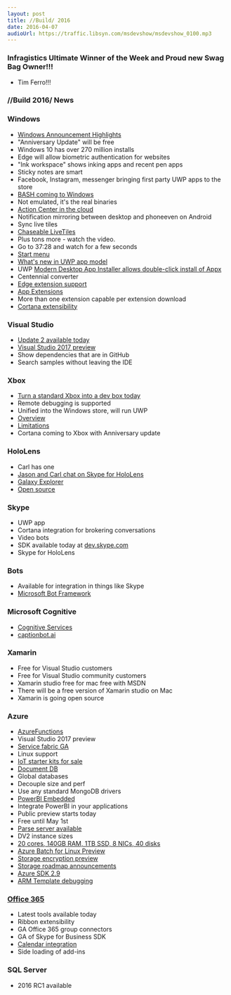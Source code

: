 ```yaml
---
layout: post
title: //Build/ 2016
date: 2016-04-07
audioUrl: https://traffic.libsyn.com/msdevshow/msdevshow_0100.mp3
---
```


### Infragistics Ultimate Winner of the Week and Proud new Swag Bag Owner!!!

 - Tim Ferro!!!

### //Build 2016/ News

### Windows

 - [Windows Announcement Highlights](https://www.youtube.com/watch?v=_8tEE2a6M0U)
 - "Anniversary Update" will be free
 - Windows 10 has over 270 million installs
 - Edge will allow biometric authentication for websites
 - "Ink workspace" shows inking apps and recent pen apps
 - Sticky notes are smart
 - Facebook, Instagram, messenger bringing first party UWP apps to the store
 - [BASH coming to Windows](https://blogs.windows.com/buildingapps/2016/03/30/run-bash-on-ubuntu-on-windows/)
  - Not emulated, it's the real binaries
 - [Action Center in the cloud](https://channel9.msdn.com/Events/Build/2016/B871)
  - Notification mirroring between desktop and phoneeven on Android
  - Sync live tiles
 - [Chaseable LiveTiles](https://channel9.msdn.com/events/Build/2016/B803)
  - Plus tons more - watch the video.
  - Go to 37:28 and watch for a few seconds
 - [Start menu](https://twitter.com/JenMsft/status/716844501789069312/photo/1)
 - [What's new in UWP app model](https://channel9.msdn.com/Events/Build/2016/B809)
 - UWP [Modern Desktop App Installer allows double-click install of Appx](https://channel9.msdn.com/Events/Build/2016/B809)
  - Centennial converter
 - [Edge extension support](https://developer.microsoft.com/en-us/microsoft-edge/extensions/)
 - [App Extensions](https://channel9.msdn.com/Events/Build/2016/B808)
  - More than one extension capable per extension download
 - [Cortana extensibility](https://channel9.msdn.com/Events/Build/2016/B834?ocid=player)

### Visual Studio

 - [Update 2 available today](https://blogs.msdn.microsoft.com/chuckw/2016/03/31/visual-studio-2015-update-2/)
 - [Visual Studio 2017 preview](https://blogs.msdn.microsoft.com/visualstudio/2016/04/01/visual-studio-15-take-on-dependencies-stay-productive/)
  - Show dependencies that are in GitHub
  - Search samples without leaving the IDE

### Xbox

 - [Turn a standard Xbox into a dev box today](https://msdn.microsoft.com/en-us/windows/uwp/xbox-apps/devkit-activation)
  - Remote debugging is supported
 - Unified into the Windows store, will run UWP
  - [Overview](https://channel9.msdn.com/Events/Build/2016/B883)
  - [Limitations](https://msdn.microsoft.com/library/windows/apps/mt693377)
 - Cortana coming to Xbox with Anniversary update

### HoloLens

 - Carl has one
  - [Jason and Carl chat on Skype for HoloLens](https://youtu.be/nCDqOb0kGDo)
 - [Galaxy Explorer](https://microsoftstudios.com/hololens/shareyouridea/galaxy-explorer/)
  - [Open source](https://github.com/Microsoft/GalaxyExplorer)

### Skype

 - UWP app
 - Cortana integration for brokering conversations
 - Video bots
 - SDK available today at [dev.skype.com](http://www.skype.com/en/developer/)
 - Skype for HoloLens 

### Bots

 - Available for integration in things like Skype
 - [Microsoft Bot Framework](https://dev.botframework.com/)

### Microsoft Cognitive

 - [Cognitive Services](https://www.microsoft.com/cognitive-services)
 - [captionbot.ai](http://captionbot.ai/)

### Xamarin

 - Free for Visual Studio customers 
 - Free for Visual Studio community customers 
 - Xamarin studio free for mac free with MSDN 
 - There will be a free version of Xamarin studio on Mac  
 - Xamarin is going open source 

### Azure

 - [AzureFunctions](https://azure.microsoft.com/en-us/services/functions/)
 - Visual Studio 2017 preview  
 - [Service fabric GA](https://azure.microsoft.com/en-us/blog/azure-service-fabric-is-ga/)
  - Linux support 
 - [IoT starter kits for sale](https://azure.microsoft.com/en-us/develop/iot/starter-kits/)
 - [Document DB](https://azure.microsoft.com/en-us/blog/documentdb-goes-planet-scale-with-global-databases-new-pricing-and-more-developer-choices/)
  - Global databases 
  - Decouple size and perf 
  - Use any standard  MongoDB drivers 
 - [PowerBI Embedded](https://powerbi.microsoft.com/en-us/blog/embed-the-wow-of-power-bi-in-your-applications-with-microsoft-power-bi-embedded/)
  - Integrate PowerBI in your applications 
  - Public preview starts today 
  - Free until May 1st 
 - [Parse server available](https://azure.microsoft.com/en-us/blog/announcing-the-publication-of-parse-server-with-azure-managed-services/)
 - DV2 instance sizes
  - [20 cores, 140GB RAM, 1TB SSD, 8 NICs, 40 disks](https://azure.microsoft.com/en-us/updates/announcing-new-dv2-series-virtual-machine-size/)
 - [Azure Batch for Linux Preview](https://azure.microsoft.com/en-us/blog/announcing-support-of-linux-vm-on-azure-batch-service/)
 - [Storage encryption preview](https://azure.microsoft.com/en-us/blog/build-2016-azure-storage-announcements/)
 - [Storage roadmap announcements](https://azure.microsoft.com/en-us/blog/build-2016-azure-storage-announcements/)
 - [Azure SDK 2.9](https://azure.microsoft.com/en-us/blog/announcing-visual-studio-azure-tools-and-sdk-2-9/)
 - [ARM Template debugging](https://azure.microsoft.com/en-us/blog/debugging-arm-template-deployments/)
 
### [Office 365](http://dev.office.com/blogs/build2016release)
 
 - Latest tools available today
 - Ribbon extensibility
 - GA Office 365 group connectors
 - GA of Skype for Business SDK
 - [Calendar integration](http://www.theverge.com/2016/3/30/11331174/windows-10-cortana-desktop-update)
 - Side loading of add-ins

### SQL Server

 - 2016 RC1 available
